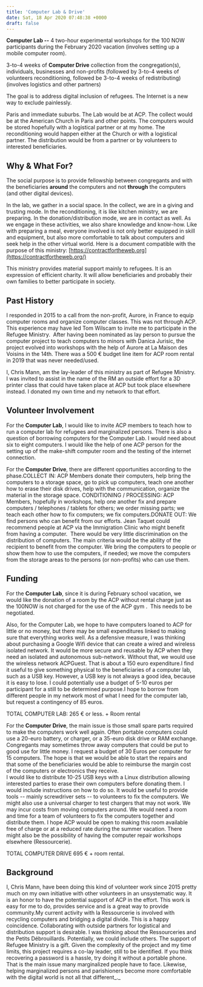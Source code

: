 ```yaml
---
title: 'Computer Lab & Drive'
date: Sat, 18 Apr 2020 07:48:38 +0000
draft: false
---
```


**Computer Lab --** 4 two-hour experimental workshops for the 100 NOW participants during the February 2020 vacation (involves setting up a mobile computer room).

3-to-4 weeks of **Computer Drive** collection from the congregation(s), individuals, businesses and non-profits (followed by 3-to-4 weeks of volunteers reconditioning, followed be 3-to-4 weeks of redistributing) (involves logistics and other partners) 

The goal is to address digital inclusion of refugees. The Internet is a new way to exclude painlessly.

Paris and immediate suburbs. The Lab would be at ACP. The collect would be at the American Church in Paris and other points. The computers would be stored hopefully with a logistical partner or at my home. The reconditioning would happen either at the Church or with a logistical partner. The distribution would be from a partner or by volunteers to interested beneficiaries.

Why & What For?
---------------

The social purpose is to provide fellowship between congregants and with the beneficiaries **around** the computers and not **through** the computers (and other digital devices).

In the lab, we gather in a social space. In the collect, we are in a giving and trusting mode. In the reconditioning, it is like kitchen ministry, we are preparing. In the donation/distribution mode, we are in contact as well. As we engage in these activities, we also share knowledge and know-how. Like with preparing a meal, everyone involved is not only better equipped in skill and equipment, but also more comfortable to talk about computers and seek help in the other virtual world. Here is a document compatible with the purpose of this ministry: [https://contractfortheweb.org](https://contractfortheweb.org/)

This ministry provides material support mainly to refugees. It is an expression of efficient charity. It will allow beneficiaries and probably their own families to better participate in society.

Past History
------------

I responded in 2015 to a call from the non-profit, Aurore, in France to equip computer rooms and organize computer classes. This was not through ACP. This experience may have led Tom Wilscam to invite me to participate in the Refugee Ministry.  After having been nominated as lay person to pursue the computer project to teach computers to minors with Danica Jurisic, the project evolved into workshops with the help of Aurore at La Maison des Voisins in the 14th. There was a 500 € budget line item for ACP room rental in 2019 that was never needed/used.

I, Chris Mann, am the lay-leader of this ministry as part of Refugee Ministry. I was invited to assist in the name of the RM an outside effort for a 3D printer class that could have taken place at ACP but took place elsewhere instead. I donated my own time and my network to that effort.

Volunteer Involvement
---------------------

For the **Computer Lab**, I would like to invite ACP members to teach how to run a computer lab for refugees and marginalized persons. There is also a question of borrowing computers for the Computer Lab. I would need about six to eight computers. I would like the help of one ACP person for the setting up of the make-shift computer room and the testing of the internet connection. 

For the **Computer Drive**, there are different opportunities according to the phase.COLLECT IN: ACP Members donate their computers, help bring the computers to a storage space, go to pick up computers, teach one another how to erase their disk drives, help with the communication, organize the material in the storage space. CONDITIONING / PROCESSING: ACP Members, hopefully in workshops, help one another fix and prepare computers / telephones / tablets for others; we order missing parts; we teach each other how to fix computers; we fix computers.DONATE OUT: We find persons who can benefit from our efforts. Jean Taquet could recommend people at ACP via the Immigration Clinic who might benefit from having a computer.  There would be very little discrimination on the distribution of computers. The main criteria would be the ability of the recipient to benefit from the computer. We bring the computers to people or show them how to use the computers, if needed; we move the computers from the storage areas to the persons (or non-profits) who can use them.

Funding
-------

For the **Computer Lab**, since it is during February school vacation, we would like the donation of a room by the ACP without rental charge just as the 100NOW is not charged for the use of the ACP gym .  This needs to be negotiated.

Also, for the Computer Lab, we hope to have computers loaned to ACP for little or no money, but there may be small expenditures linked to making sure that everything works well. As a defensive measure, I was thinking about purchasing a Google Wifi device that can create a wired and wireless isolated network. It would be more secure and reusable by ACP when they need an isolated and autonomous sub-network. Without that, we would use the wireless network ACPGuest. That is about a 150 euro expenditure.I find it useful to give something physical to the beneficiaries of a computer lab, such as a USB key. However, a USB key is not always a good idea, because it is easy to lose. I could potentially use a budget of 5-10 euros per participant for a still to be determined purpose.I hope to borrow from different people in my network most of what I need for the computer lab, but request a contingency of 85 euros. 

TOTAL COMPUTER LAB: 265 € or less. + Room rental

For the **Computer Drive**, the main issue is those small spare parts required to make the computers work well again. Often portable computers could use a 20-euro battery, or charger, or a 35-euro disk drive or RAM exchange. Congregants may sometimes throw away computers that could be put to good use for little money. I request a budget of 30 Euros per computer for 15 computers. The hope is that we would be able to start the repairs and that some of the beneficiaries would be able to reimburse the margin cost of the computers or electronics they receive.  
I would like to distribute 10-25 USB keys with a Linux distribution allowing interested parties to erase their own computers before donating them. I would include instructions on how to do so. It would be useful to provide tools -- mainly screwdriver sets -- to volunteers to fix the computers. We might also use a universal charger to test chargers that may not work. We may incur costs from moving computers around. We would need a room and time for a team of volunteers to fix the computers together and distribute them. I hope ACP would be open to making this room available free of charge or at a reduced rate during the summer vacation. There might also be the possibility of having the computer repair workshops elsewhere (Ressourcerie). 

TOTAL COMPUTER DRIVE 695 € + room rental.

Background
----------

I, Chris Mann, have been doing this kind of volunteer work since 2015 pretty much on my own initiative with other volunteers in an unsystematic way. It is an honor to have the potential support of ACP in the effort. This work is easy for me to do, provides service and is a great way to provide community.My current activity with la Ressourcerie is involved with recycling computers and bridging a digital divide. This is a happy coincidence. Collaborating with outside partners for logistical and distribution support is desirable. I was thinking about the Ressourceries and the Petits Débrouillards. Potentially, we could include others. The support of Refugee Ministry is a gift. Given the complexity of the project and my time limits, this project requires a co-lay leader, still to be identified. If you think recovering a password is a hassle, try doing it without a portable phone. That is the main issue many marginalized people have to face. Likewise, helping marginalized persons and parishioners become more comfortable with the digital world is not all that different_._